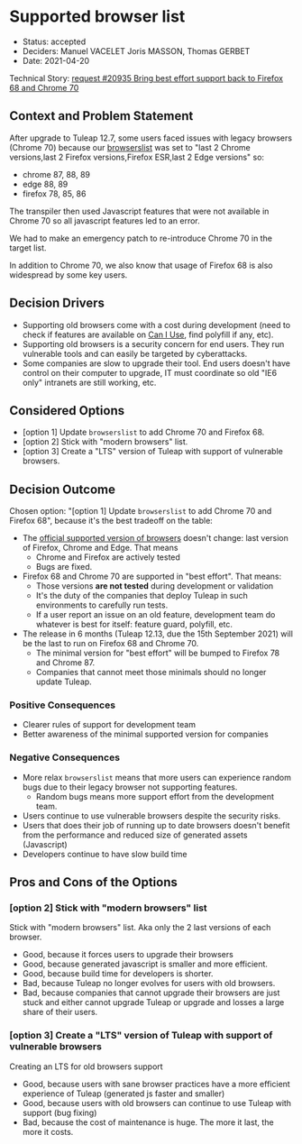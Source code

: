# Supported browser list

* Status: accepted
* Deciders: Manuel VACELET Joris MASSON, Thomas GERBET
* Date: 2021-04-20

Technical Story: [request #20935 Bring best effort support back to Firefox 68 and Chrome 70](https://tuleap.net/plugins/tracker/?aid=20935)

## Context and Problem Statement

After upgrade to Tuleap 12.7, some users faced issues with legacy browsers (Chrome 70) because our [browserslist](../lib/frontend/build-system-configurator/src/browserslist_config.ts)
was set to "last 2 Chrome versions,last 2 Firefox versions,Firefox ESR,last 2 Edge versions" so:
* chrome 87, 88, 89
* edge 88, 89
* firefox 78, 85, 86

The transpiler then used Javascript features that were not available in Chrome 70 so all javascript features led to an error.

We had to make an emergency patch to re-introduce Chrome 70 in the target list.

In addition to Chrome 70, we also know that usage of Firefox 68 is also widespread by some key users.

## Decision Drivers

* Supporting old browsers come with a cost during development (need to check if features are available on [Can I Use](https://caniuse.com/), find polyfill if any, etc).
* Supporting old browsers is a security concern for end users. They run vulnerable tools and can easily be targeted by cyberattacks.
* Some companies are slow to upgrade their tool. End users doesn't have control on their computer to upgrade, IT must coordinate so old "IE6 only" intranets are still working, etc.

## Considered Options

* [option 1] Update `browserslist` to add Chrome 70 and Firefox 68.
* [option 2] Stick with "modern browsers" list.
* [option 3] Create a "LTS" version of Tuleap with support of vulnerable browsers.

## Decision Outcome

Chosen option: "[option 1] Update `browserslist` to add Chrome 70 and Firefox 68", because it's the best tradeoff on the table:
* The [official supported version of browsers](https://docs.tuleap.org/user-guide/misc.html#which-browser-should-i-use-to-browse-tuleap) doesn't change: last version of Firefox, Chrome and Edge. That means
  * Chrome and Firefox are actively tested
  * Bugs are fixed.
* Firefox 68 and Chrome 70 are supported in "best effort". That means:
  * Those versions **are not tested** during development or validation
  * It's the duty of the companies that deploy Tuleap in such environments to carefully run tests.
  * If a user report an issue on an old feature, development team do whatever is best for itself: feature guard, polyfill, etc.
* The release in 6 months (Tuleap 12.13, due the 15th September 2021) will be the last to run on Firefox 68 and Chrome 70.
  * The minimal version for "best effort" will be bumped to Firefox 78 and Chrome 87.
  * Companies that cannot meet those minimals should no longer update Tuleap.

### Positive Consequences

* Clearer rules of support for development team
* Better awareness of the minimal supported version for companies

### Negative Consequences

* More relax `browserslist` means that more users can experience random bugs due to their legacy browser not supporting features.
  * Random bugs means more support effort from the development team.
* Users continue to use vulnerable browsers despite the security risks.
* Users that does their job of running up to date browsers doesn't benefit from the performance and reduced size of generated assets (Javascript)
* Developers continue to have slow build time

## Pros and Cons of the Options

### [option 2] Stick with "modern browsers" list

Stick with "modern browsers" list. Aka only the 2 last versions of each browser.

* Good, because it forces users to upgrade their browsers
* Good, because generated javascript is smaller and more efficient.
* Good, because build time for developers is shorter.
* Bad, because Tuleap no longer evolves for users with old browsers.
* Bad, because companies that cannot upgrade their browsers are just stuck and either cannot upgrade Tuleap or upgrade and losses a large share of their users.

### [option 3] Create a "LTS" version of Tuleap with support of vulnerable browsers

Creating an LTS for old browsers support

* Good, because users with sane browser practices have a more efficient experience of Tuleap (generated js faster and smaller)
* Good, because users with old browsers can continue to use Tuleap with support (bug fixing)
* Bad, because the cost of maintenance is huge. The more it last, the more it costs.
